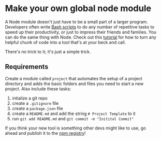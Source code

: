 # Make your own global node module

A Node module doesn't just have to be a small part of a larger program. Developers often write [Bash scripts](http://ryanstutorials.net/bash-scripting-tutorial/bash-script.php) to do any number of repetitive tasks to speed up their productivity, or just to impress their friends and families. You can do the same thing with Node. Check out this [tutorial](https://codeforgeek.com/2015/09/command-line-application-nodejs/) for how to turn any helpful chunk of code into a tool that's at your beck and call.
  
There's no trick to it; it's just a simple trick. 

## Requirements
Create a module called `project` that automates the setup of a project directory and adds the basic folders and files you need to start a new project. Also include these tasks:  

1. intialize a git repo  
2. create a `.gitignore` file   
3. create a `package.json` file  
4. create a `README.md` and add the string `# Project Template` to it  
5. run `git add README.md` and `git commit -m "Initital Commit"`  
 
If you think your new tool is something other devs might like to use, go ahead and publish it to the [npm registry](https://docs.npmjs.com/getting-started/publishing-npm-packages)!